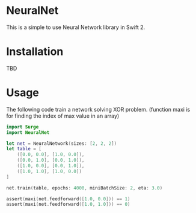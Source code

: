NeuralNet
=========

This is a simple to use Neural Network library in Swift 2.

Installation
===========
TBD

Usage
=====

The following code train a network solving XOR problem. (function maxi is for finding the index of max value in an array)

```swift
import Surge
import NeuralNet

let net = NeuralNetwork(sizes: [2, 2, 2])
let table = [
    ([0.0, 0.0], [1.0, 0.0]),
    ([0.0, 1.0], [0.0, 1.0]),
    ([1.0, 0.0], [0.0, 1.0]),
    ([1.0, 1.0], [1.0, 0.0])
]

net.train(table, epochs: 4000, miniBatchSize: 2, eta: 3.0)

assert(maxi(net.feedforward([1.0, 0.0])) == 1)
assert(maxi(net.feedforward([1.0, 1.0])) == 0)

```
